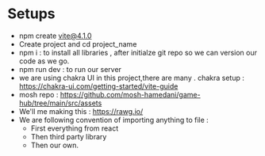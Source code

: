# Setups

- npm create vite@4.1.0
- Create project and cd project_name
- npm i : to install all libraries , after initialze git repo so we can version our code as we go.
- npm run dev : to run our server
- we are using chakra UI in this project,there are many . chakra setup : https://chakra-ui.com/getting-started/vite-guide
- mosh repo : https://github.com/mosh-hamedani/game-hub/tree/main/src/assets
- We'll me making this : https://rawg.io/
- We are following convention of importing anything to file :
  - First everything from react
  - Then third party library
  - Then our own.
